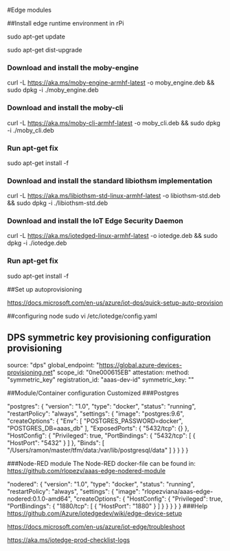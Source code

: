 #Edge modules

##Install edge runtime environment in rPi

sudo apt-get update

sudo apt-get dist-upgrade


### Download and install the moby-engine
curl -L https://aka.ms/moby-engine-armhf-latest -o moby_engine.deb && sudo dpkg -i ./moby_engine.deb

### Download and install the moby-cli
curl -L https://aka.ms/moby-cli-armhf-latest -o moby_cli.deb && sudo dpkg -i ./moby_cli.deb

### Run apt-get fix
sudo apt-get install -f



### Download and install the standard libiothsm implementation
curl -L https://aka.ms/libiothsm-std-linux-armhf-latest -o libiothsm-std.deb && sudo dpkg -i ./libiothsm-std.deb

### Download and install the IoT Edge Security Daemon
curl -L https://aka.ms/iotedged-linux-armhf-latest -o iotedge.deb && sudo dpkg -i ./iotedge.deb

### Run apt-get fix
sudo apt-get install -f

##Set up autoprovisioning

https://docs.microsoft.com/en-us/azure/iot-dps/quick-setup-auto-provision

##configuring node
sudo vi /etc/iotedge/config.yaml

## DPS symmetric key provisioning configuration provisioning
   source: "dps"
   global_endpoint: "https://global.azure-devices-provisioning.net"
   scope_id: "0ne000615EB"
   attestation:
     method: "symmetric_key"
     registration_id: "aaas-dev-id"
     symmetric_key: "<your obtained key>"

##Module/Container configuration
Customized
###Postgres

"postgres": {
            "version": "1.0",
            "type": "docker",
            "status": "running",
            "restartPolicy": "always",
            "settings": {
              "image": "postgres:9.6",
              "createOptions": {
                "Env": [
                  "POSTGRES_PASSWORD=docker",
                  "POSTGRES_DB=aaas_db"
                ],
                "ExposedPorts": {
                  "5432/tcp": {}
                },
                "HostConfig": {
                  "Privileged": true,
                  "PortBindings": {
                    "5432/tcp": [
                      {
                        "HostPort": "5432"
                      }
                    ]
                  },
                  "Binds": [
                    "/Users/ramon/master/tfm/data:/var/lib/postgresql/data"
                  ]
                }
              }
            }
          }

###Node-RED module
The Node-RED docker-file can be found in:
https://github.com/rlopezv/aaas-edge-nodered-module

"nodered": {
            "version": "1.0",
            "type": "docker",
            "status": "running",
            "restartPolicy": "always",
            "settings": {
              "image": "rlopezviana/aaas-edge-nodered:0.1.0-amd64",
              "createOptions": {
                "HostConfig": {
                  "Privileged": true,
                  "PortBindings": {
                    "1880/tcp": [
                      {
                        "HostPort": "1880"
                      }
                    ]
                  }
                }
              }
            }
          }
###Help
  https://github.com/Azure/iotedgedev/wiki/edge-device-setup

  https://docs.microsoft.com/en-us/azure/iot-edge/troubleshoot

  https://aka.ms/iotedge-prod-checklist-logs
